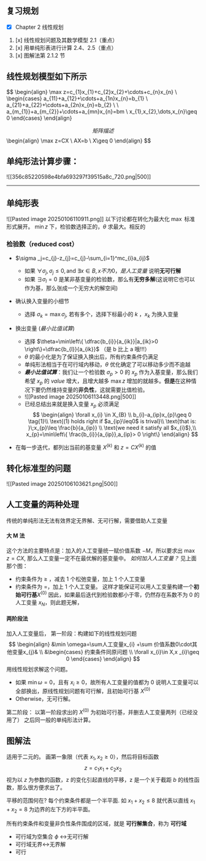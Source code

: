 ## 复习规划
- [x] Chapter 2 线性规划
1. [x] 线性规划问题及其数学模型 2.1（重点）
2. [x] 用单纯形表进行计算 2.4、2.5（重点）
3. [x] 图解法第 2.1.2 节
## 线性规划模型如下所示
$$
\begin{align}
\max z=c_{1}x_{1}+c_{2}x_{2}+\cdots+c_{n}x_{n} \\
\begin{cases}
a_{11}+a_{12}+\cdots+a_{1n}x_{n}=b_{1} \\
a_{21}+a_{22}+\cdots+a_{2n}x_{n}=b_{2} \\
 \\
a_{m_{1}}+a_{m_{2}}+\cdots+a_{mn}x_{n}=bm \\
x_{1},x_{2},\dots,x_{n}\geq 0
\end{cases}
\end{align}

$$
矩阵描述
$$
\begin{align}
\max z=CX \\
AX=b \\
X\geq 0
\end{align}
$$

## 单纯形法计算步骤：
![[356c85220598e4bfa693297f39515a8c_720.png|500]]

---
## 单纯形表
![[Pasted image 20250106110911.png]]
以下讨论都在转化为最大化 $\max$ 标准形式展开。
$\min z$ 下，检验数选择正的，$\theta$ 求最大。相反的

### 检验数（reduced cost）
- $\sigma _j=c_{j}-z_{j}=c_{j}-\sum_{i=1}^mc_{i}a_{ij}$ 
	- 如果 $\forall \sigma_{j},\sigma_{j}\leq0,\text{and } \exists x \in B,x不为0，是人工变量$ 说明**无可行解**
	- 如果 $\exists \sigma_{l}=0$ 是某非基变量的检验数，那么有**无穷多解**(这说明它也可以作为基，那么张成一个无穷大的解空间)
- 确认换入变量的小细节
	- 选择 $\sigma_{k}=\max{\sigma_{j}}$, 若有多个，选择下标最小的 $k$ ，$x_{k}$ 为换入变量
- 换出变量 (*最小比值试算*)
	- 选择 $\theta=\min\left\{ \dfrac{b_{i}}{a_{ik}}|a_{ik}>0 \right\}=\dfrac{b_{l}}{a_{ik}}$ （是 b 比上 a 哦!!!）
	- $\theta$ 的最小化是为了保证换入换出后，所有约束条件仍满足 
	- 单纯形法相当于在可行域内移动，$\theta$ 优化确定了可以移动多少而不逾越
	- ***最小比值试算***：我们让一个检验数 $\sigma_{p}> 0$ 的 $x_{p}$ 作为入基变量，那么我们希望 $x_{p}$ 的 $value$ 增大，且增大越多 $\max z$ 增加的就越多。**但是**在这种情况下要仍然维持变量的**非负性**，这就需要比值检验。
	- ![[Pasted image 20250106113448.png|500]]
	- 已经总结出来就是换入变量 $x_{p}$ 必须满足
$$
\begin{align}
\forall x_{i} \in X_{B} \\
b_{i}-a_{ip}x_{p}\geq 0 \tag{1}\\
\text{(1) holds right  if $a_{ip}\leq0$ is trival}\\
\text{that is: }\;x_{p}\leq \frac{b}{a_{ip}} \\
\text{we need it satisfy all $x_{i}$},\\
x_{p}=\min\left\{ \frac{b_{i}}{a_{ip}},a_{ip}> 0 \right\} 
\end{align}
$$

- 在每一步迭代，都列出当前的基变量 $X^{(k)}$ 和   $z=CX^{(k)}$ 的值

## 转化标准型的问题
![[Pasted image 20250106103621.png|500]]
## 人工变量的两种处理

传统的单纯形法无法有效界定无界解、无可行解，需要借助人工变量
#### 大 M 法
这个方法的主要特点是：加入的人工变量统一赋价值系数 $-M$，所以要求出 $\max z=CX$, 那么人工变量一定不在最优解的基变量中。
*如何加入人工变量？*
见上面那个图：
- 约束条件为 $\geq$ ，减去 1 个松弛变量，加上 1 个人工变量
- 约束条件为 $=$，加上 1 个人工变量。
这样才能保证可以用人工变量构建一个**初始可行基**$X^{(0)}$
因此，如果最后迭代到检验数都小于零，仍然存在系数不为 0 的人工变量 $x_{N}$，则此题无解，
#### 两阶段法
加入人工变量后，
第一阶段：构建如下的线性规划问题
$$
\begin{align}
&\min \omega=\sum人工变量x_{i} +\sum 价值系数0\cdot其他变量x_{j}&  \\
&\begin{cases}
约束条件同原问题 \\
\forall x_{i}\in X,x _{i}\geq 0
\end{cases}
\end{align}
$$
用线性规划求解这个问题。
- 如果 $\min \omega=0$，且有 $x_{i}\geq 0$，故所有人工变量的值都为 $0$ 说明人工变量可以全部换出，原线性规划问题有可行解，且初始可行基 $X^{(0)}$
- Otherwise，无可行解。

第二阶段：
以第一阶段求出的 $X^{(0)}$ 为初始可行基，并删去人工变量两列（已经没用了）
之后同一般的单纯形法计算。

## 图解法
适用于二元的。
画第一象限（代表 $x_{1},x_{2}\geq0$），然后将目标函数 $$z=c_{1}x_{1}+c_{2}x_{2}$$
视为以 $z$ 为参数的函数，z 的变化引起直线的平移，z 是一个关于截距 $b$ 的线性函数，那么很方便求出了。

平移的范围何在?
每个约束条件都是一个半平面.
如 $x_{1}+x_{2}\leq8$ 就代表以直线 $x_{1}+x_{2}=8$ 为边界的左下方的半平面。

所有约束条件和变量非负性条件围成的区域，就是 **可行解集合**，称为 **可行域**

- 可行域为空集合 $\phi$ <->无可行解
- 可行域无界<->无界解
- 可行

